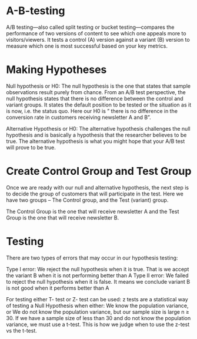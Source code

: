 # A-B-testing

A/B testing—also called split testing or bucket testing—compares the performance of two versions of content to see which one appeals more to visitors/viewers. It tests a control (A) version against a variant (B) version to measure which one is most successful based on your key metrics.

# Making Hypotheses 
Null hypothesis or H0:
The null hypothesis is the one that states that sample observations result purely from chance. From an A/B test perspective, the null hypothesis states that there is no difference between the control and variant groups. It states the default position to be tested or the situation as it is now, i.e. the status quo. Here our H0 is ” there is no difference in the conversion rate in customers receiving newsletter A and B”.

Alternative Hypothesis or H0:
The alternative hypothesis challenges the null hypothesis and is basically a hypothesis that the researcher believes to be true. The alternative hypothesis is what you might hope that your A/B test will prove to be true.

# Create Control Group and Test Group
Once we are ready with our null and alternative hypothesis, the next step is to decide the group of customers that will participate in the test. Here we have two groups – The Control group, and the Test (variant) group.

The Control Group is the one that will receive newsletter A and the Test Group is the one that will receive newsletter B.

# Testing
There are two types of errors that may occur in our hypothesis testing:

Type I error: We reject the null hypothesis when it is true. That is we accept the variant B when it is not performing better than A
Type II error: We failed to reject the null hypothesis when it is false. It means we conclude variant B is not good when it performs better than A

For testing either T- test or Z- test can be used: 
z tests are a statistical way of testing a Null Hypothesis when either: We know the population variance, or We do not know the population variance, but our sample size is large n ≥ 30. If we have a sample size of less than 30 and do not know the population variance, we must use a t-test. This is how we judge when to use the z-test vs the t-test. 

